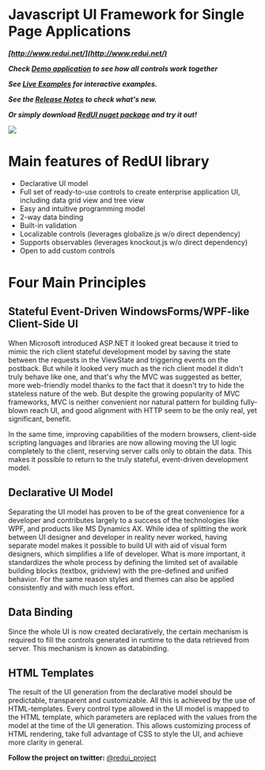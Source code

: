 # Javascript UI Framework for Single Page Applications

**_[http://www.redui.net/](http://www.redui.net/)_**


**_Check [Demo application](http://www.redui.net/mailclientdemo/) to see how all controls work together_**

**_See [Live Examples](http://www.redui.net/examples/) for interactive examples._**

**_See the [Release Notes](Release-Notes) to check what's new._**

**_Or simply download [RedUI nuget package](https://www.nuget.org/packages/redui/) and try it out!_**


![](Home_demo.png)


# Main features of RedUI library

* Declarative UI model
* Full set of ready-to-use controls to create enterprise application UI, including data grid view and tree view
* Easy and intuitive programming model
* 2-way data binding
* Built-in validation
* Localizable controls (leverages globalize.js w/o direct dependency)
* Supports observables (leverages knockout.js w/o direct dependency)
* Open to add custom controls

# Four Main Principles

## Stateful Event-Driven WindowsForms/WPF-like Client-Side UI

When Microsoft introduced ASP.NET it looked great because it tried to mimic the rich client stateful development model by saving the state between the requests in the ViewState and triggering events on the postback. But while it looked very much as the rich client model it didn't truly behave like one, and that's why the MVC was suggested as better, more web-friendly model thanks to the fact that it doesn't try to hide the stateless nature of the web. But despite the growing popularity of MVC frameworks, MVC is neither convenient nor natural pattern for building fully-blown reach UI, and good alignment with HTTP seem to be the only real, yet significant, benefit.

In the same time, improving capabilities of the modern browsers, client-side scripting languages and libraries are now allowing moving the UI logic completely to the client, reserving server calls only to obtain the data. This makes it possible to return to the truly stateful, event-driven development model.

## Declarative UI Model

Separating the UI model has proven to be of the great convenience for a developer and contributes largely to a success of the technologies like WPF, and products like MS Dynamics AX. While idea of splitting the work between UI designer and developer in reality never worked, having separate model makes it possible to build UI with aid of visual form designers, which simplifies a life of developer. What is more important, it standardizes the whole process by defining the limited set of available building blocks (textbox, gridview) with the pre-defined and unified behavior. For the same reason styles and themes can also be applied consistently and with much less effort.

## Data Binding

Since the whole UI is now created declaratively, the certain mechanism is required to fill the controls generated in runtime to the data retrieved from server. This mechanism is known as databinding.

## HTML Templates

The result of the UI generation from the declarative model should be predictable, transparent and customizable. All this is achieved by the use of HTML-templates. Every control type allowed in the UI model is mapped to the HTML template, which parameters are replaced with the values from the model at the time of the UI generation. This allows customizing process of HTML rendering, take full advantage of CSS to style the UI, and achieve more clarity in general.


**Follow the project on twitter:** [@redui_project](https://twitter.com/redui_project)
